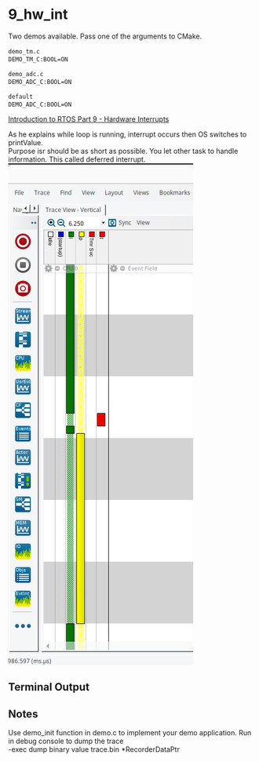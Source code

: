 # 9_hw_int

Two demos available. Pass one of the arguments to CMake.  
```
demo_tm.c
DEMO_TM_C:BOOL=ON
```
```
demo_adc.c
DEMO_ADC_C:BOOL=ON
```
```
default
DEMO_ADC_C:BOOL=ON
```
  
[Introduction to RTOS Part 9 - Hardware Interrupts](https://www.youtube.com/watch?v=qsflCf6ahXU&list=PLEBQazB0HUyQ4hAPU1cJED6t3DU0h34bz&index=9)  
  
As he explains while loop is running, interrupt occurs then OS switches to printValue.  
Purpose isr should be as short as possible. You let other task to handle information. This called deferred interrupt.  
![adcTrace](./doc/adcTrace.png "adcTrace")

## Terminal Output

## Notes
Use demo_init function in demo.c to implement your demo application.
Run in debug console to dump the trace  
-exec dump binary value trace.bin *RecorderDataPtr